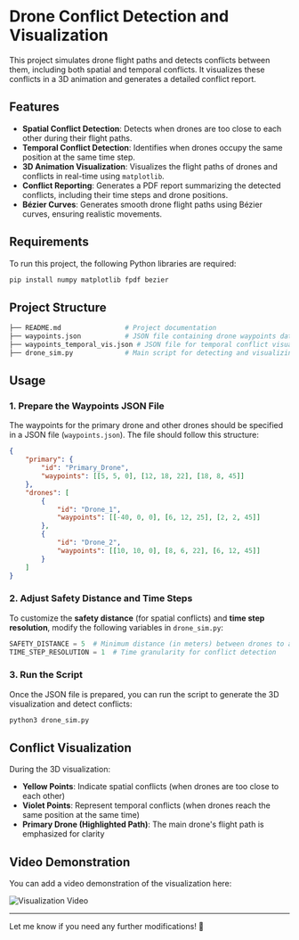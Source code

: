 # Drone Conflict Detection and Visualization

This project simulates drone flight paths and detects conflicts between them, including both spatial and temporal conflicts. It visualizes these conflicts in a 3D animation and generates a detailed conflict report.

## Features
- **Spatial Conflict Detection**: Detects when drones are too close to each other during their flight paths.
- **Temporal Conflict Detection**: Identifies when drones occupy the same position at the same time step.
- **3D Animation Visualization**: Visualizes the flight paths of drones and conflicts in real-time using `matplotlib`.
- **Conflict Reporting**: Generates a PDF report summarizing the detected conflicts, including their time steps and drone positions.
- **Bézier Curves**: Generates smooth drone flight paths using Bézier curves, ensuring realistic movements.

## Requirements

To run this project, the following Python libraries are required:

```bash
pip install numpy matplotlib fpdf bezier
```

## Project Structure
```bash
├── README.md                # Project documentation
├── waypoints.json           # JSON file containing drone waypoints data
├── waypoints_temporal_vis.json # JSON file for temporal conflict visualization
├── drone_sim.py             # Main script for detecting and visualizing conflicts
```

## Usage

### 1. Prepare the Waypoints JSON File
The waypoints for the primary drone and other drones should be specified in a JSON file (`waypoints.json`). The file should follow this structure:

```json
{
    "primary": {
        "id": "Primary_Drone",
        "waypoints": [[5, 5, 0], [12, 18, 22], [18, 8, 45]]
    },
    "drones": [
        {
            "id": "Drone_1",
            "waypoints": [[-40, 0, 0], [6, 12, 25], [2, 2, 45]]
        },
        {
            "id": "Drone_2",
            "waypoints": [[10, 10, 0], [8, 6, 22], [6, 12, 45]]
        }
    ]
}
```

### 2. Adjust Safety Distance and Time Steps

To customize the **safety distance** (for spatial conflicts) and **time step resolution**, modify the following variables in `drone_sim.py`:

```python
SAFETY_DISTANCE = 5  # Minimum distance (in meters) between drones to avoid spatial conflicts
TIME_STEP_RESOLUTION = 1  # Time granularity for conflict detection
```

### 3. Run the Script

Once the JSON file is prepared, you can run the script to generate the 3D visualization and detect conflicts:

```bash
python3 drone_sim.py
```

## Conflict Visualization

During the 3D visualization:
- **Yellow Points**: Indicate spatial conflicts (when drones are too close to each other)
- **Violet Points**: Represent temporal conflicts (when drones reach the same position at the same time)
- **Primary Drone (Highlighted Path)**: The main drone's flight path is emphasized for clarity

## Video Demonstration

You can add a video demonstration of the visualization here:

![Visualization Video](video_link_here)

---

Let me know if you need any further modifications! 🚀
